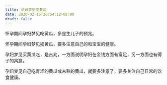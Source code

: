 ```yaml
---
title: 孕妇梦见吃黄瓜
date: 2020-02-15T20:54:12+08:00
draft: false
---
```


怀孕期间孕妇梦见吃黄瓜，多是生儿子的预兆。


怀孕期间孕妇梦见摘黄瓜，要多注意自己的和宝宝的健康。


孕妇梦见买黄瓜吃，是吉兆，一方面说明孕妇在金钱方面有富足，另一方面也有得子的寓意。


孕妇梦见自己吃青涩的黄瓜或未熟的黄瓜，就要多注意了，要多关注自己日常的饮食健康。

